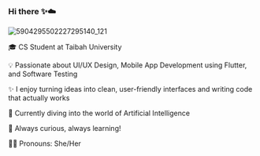 ### Hi there ✨☁️

![5904295502227295140_121](https://github.com/user-attachments/assets/79c88376-32bc-4581-b988-66bf50d8b566)

🎓 CS Student at Taibah University

💡 Passionate about UI/UX Design, Mobile App Development using Flutter, and Software Testing

✨ I enjoy turning ideas into clean, user-friendly interfaces and writing code that actually works

🧠 Currently diving into the world of Artificial Intelligence

🎯 Always curious, always learning!

👩🏻 Pronouns: She/Her
